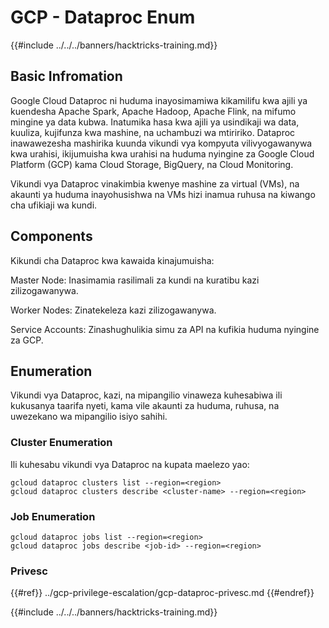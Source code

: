 # GCP -  Dataproc Enum

{{#include ../../../banners/hacktricks-training.md}}

## Basic Infromation

Google Cloud Dataproc ni huduma inayosimamiwa kikamilifu kwa ajili ya kuendesha Apache Spark, Apache Hadoop, Apache Flink, na mifumo mingine ya data kubwa. Inatumika hasa kwa ajili ya usindikaji wa data, kuuliza, kujifunza kwa mashine, na uchambuzi wa mtiririko. Dataproc inawawezesha mashirika kuunda vikundi vya kompyuta vilivyogawanywa kwa urahisi, ikijumuisha kwa urahisi na huduma nyingine za Google Cloud Platform (GCP) kama Cloud Storage, BigQuery, na Cloud Monitoring.

Vikundi vya Dataproc vinakimbia kwenye mashine za virtual (VMs), na akaunti ya huduma inayohusishwa na VMs hizi inamua ruhusa na kiwango cha ufikiaji wa kundi.

## Components

Kikundi cha Dataproc kwa kawaida kinajumuisha:

Master Node: Inasimamia rasilimali za kundi na kuratibu kazi zilizogawanywa.

Worker Nodes: Zinatekeleza kazi zilizogawanywa.

Service Accounts: Zinashughulikia simu za API na kufikia huduma nyingine za GCP.

## Enumeration

Vikundi vya Dataproc, kazi, na mipangilio vinaweza kuhesabiwa ili kukusanya taarifa nyeti, kama vile akaunti za huduma, ruhusa, na uwezekano wa mipangilio isiyo sahihi.

### Cluster Enumeration

Ili kuhesabu vikundi vya Dataproc na kupata maelezo yao:
```
gcloud dataproc clusters list --region=<region>
gcloud dataproc clusters describe <cluster-name> --region=<region>
```
### Job Enumeration
```
gcloud dataproc jobs list --region=<region>
gcloud dataproc jobs describe <job-id> --region=<region>
```
### Privesc

{{#ref}}
../gcp-privilege-escalation/gcp-dataproc-privesc.md
{{#endref}}

{{#include ../../../banners/hacktricks-training.md}}
